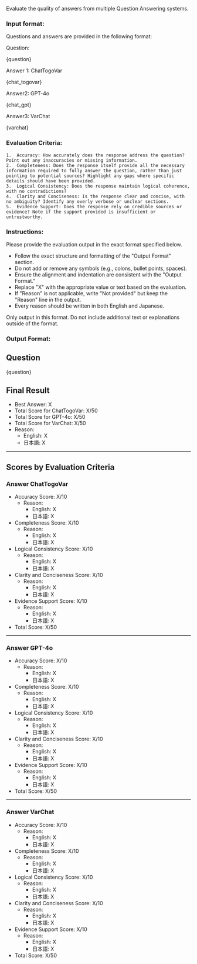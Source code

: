 Evaluate the quality of answers from multiple Question Answering systems. 

### Input format:

Questions and answers are provided in the following format:

Question:

{question}

Answer 1: ChatTogoVar

{chat_togovar}

Answer2: GPT-4o

{chat_gpt}

Answer3: VarChat

{varchat}

### Evaluation Criteria:
	1.	Accuracy: How accurately does the response address the question? Point out any inaccuracies or missing information.
	2.  Completeness: Does the response itself provide all the necessary information required to fully answer the question, rather than just pointing to potential sources? Highlight any gaps where specific details should have been provided.
	3.	Logical Consistency: Does the response maintain logical coherence, with no contradictions?
	4.	Clarity and Conciseness: Is the response clear and concise, with no ambiguity? Identify any overly verbose or unclear sections.
	5.	Evidence Support: Does the response rely on credible sources or evidence? Note if the support provided is insufficient or untrustworthy.

### Instructions:

Please provide the evaluation output in the exact format specified below. 

- Follow the exact structure and formatting of the "Output Format" section.
- Do not add or remove any symbols (e.g., colons, bullet points, spaces).
- Ensure the alignment and indentation are consistent with the "Output Format."
- Replace "X" with the appropriate value or text based on the evaluation.
- If "Reason" is not applicable, write "Not provided" but keep the "Reason" line in the output.
- Every reason should be written in both English and Japanese.

Only output in this format. Do not include additional text or explanations outside of the format.

### Output Format:

## Question

{question}

## Final Result

- Best Answer: X
- Total Score for ChatTogoVar: X/50
- Total Score for GPT-4o: X/50
- Total Score for VarChat: X/50
- Reason:
  - English: X
  - 日本語: X

---

## Scores by Evaluation Criteria

### Answer ChatTogoVar
- Accuracy Score: X/10
  - Reason: 
    - English: X
    - 日本語: X
- Completeness Score: X/10
  - Reason: 
    - English: X
    - 日本語: X
- Logical Consistency Score: X/10
  - Reason: 
    - English: X
    - 日本語: X
- Clarity and Conciseness Score: X/10
  - Reason: 
    - English: X
    - 日本語: X
- Evidence Support Score: X/10
  - Reason: 
    - English: X
    - 日本語: X
- Total Score: X/50

---

### Answer GPT-4o
- Accuracy Score: X/10
  - Reason: 
    - English: X
    - 日本語: X
- Completeness Score: X/10
  - Reason: 
    - English: X
    - 日本語: X
- Logical Consistency Score: X/10
  - Reason: 
    - English: X
    - 日本語: X
- Clarity and Conciseness Score: X/10
  - Reason: 
    - English: X
    - 日本語: X
- Evidence Support Score: X/10
  - Reason: 
    - English: X
    - 日本語: X
- Total Score: X/50

---

### Answer VarChat
- Accuracy Score: X/10
  - Reason: 
    - English: X
    - 日本語: X
- Completeness Score: X/10
  - Reason: 
    - English: X
    - 日本語: X
- Logical Consistency Score: X/10
  - Reason: 
    - English: X
    - 日本語: X
- Clarity and Conciseness Score: X/10
  - Reason: 
    - English: X
    - 日本語: X
- Evidence Support Score: X/10
  - Reason: 
    - English: X
    - 日本語: X
- Total Score: X/50
